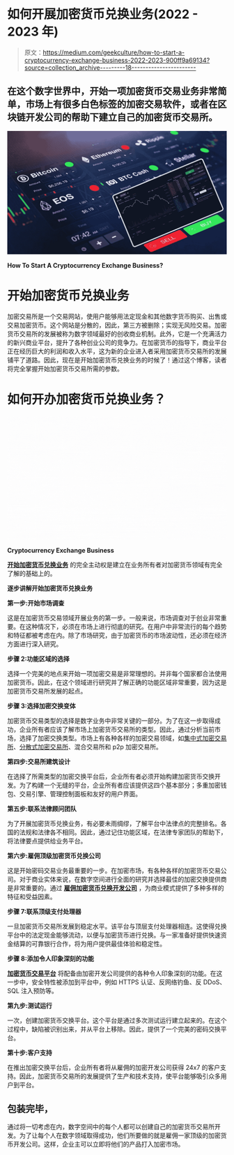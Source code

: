 # 如何开展加密货币兑换业务(2022 - 2023 年)

> 原文：<https://medium.com/geekculture/how-to-start-a-cryptocurrency-exchange-business-2022-2023-900ff9a69134?source=collection_archive---------18----------------------->

## 在这个数字世界中，开始一项加密货币交易业务非常简单，市场上有很多白色标签的加密交易软件，或者在区块链开发公司的帮助下建立自己的加密货币交易所。

![](img/f4412a0f9cb79b50e94cbba94d013bd5.png)

**How To Start A Cryptocurrency Exchange Business?**

# 开始加密货币兑换业务

加密交易所是一个交易网站，使用户能够用法定现金和其他数字货币购买、出售或交易加密货币。这个网站是分散的，因此，第三方被删除；实现无风险交易。加密货币交易所的发展被称为数字领域最好的创收商业机制。此外，它是一个充满活力的新兴商业平台，提升了各种创业公司的竞争力。在加密货币的指导下，商业平台正在经历巨大的利润和收入水平，这为新的企业进入者采用加密货币交易所的发展铺平了道路。因此，现在是开始加密货币兑换业务的时候了！通过这个博客，读者将完全掌握开始加密货币交易所需的参数。

# **如何开办加密货币兑换业务？**

![](img/2d64fe45508ee1d35ce6a50a27b93e11.png)

**Cryptocurrency Exchange Business**

[**开始加密货币兑换业务**](https://bit.ly/3x8APTg) 的完全主动权是建立在业务所有者对加密货币领域有完全了解的基础上的。

**逐步讲解开始加密货币兑换业务**

**第一步:开始市场调查**

这是在加密货币交易领域开展业务的第一步。一般来说，市场调查对于创业非常重要。在这种情况下，必须在市场上进行彻底的研究。在用户中非常流行的每个趋势和特征都被考虑在内。除了市场研究，由于加密货币的市场波动性，还必须在经济方面进行深入研究。

**步骤 2:功能区域的选择**

选择一个完美的地点来开始一项加密交易是非常理想的。并非每个国家都合法使用加密货币。因此，在这个领域进行研究并了解正确的功能区域非常重要，因为这是加密货币交易所发展的起点。

**步骤 3:选择加密交换变体**

加密货币交易类型的选择是数字业务中非常关键的一部分。为了在这一步取得成功，企业所有者应该了解市场上加密货币交易所的类型。因此，通过分析当前市场，选择了加密交换类型。市场上有各种各样的加密交易领域，如[集中式加密交易所](https://en.wikipedia.org/wiki/Cryptocurrency_exchange)、[分散式加密交易所](https://en.wikipedia.org/wiki/Decentralized_exchange)、混合交易所和 p2p 加密交易所。

**第四步:交易所建筑设计**

在选择了所需类型的加密交换平台后，企业所有者必须开始构建加密货币交换开发。为了构建一个无缝的平台，企业所有者应该提供这四个基本部分；多重加密钱包、交易引擎、管理控制面板和友好的用户界面。

**第五步:联系法律顾问团队**

为了开展加密货币兑换业务，有必要未雨绸缪，了解平台中法律点的完整排名。各国的法规和法律各不相同。因此，通过记住功能区域，在法律专家团队的帮助下，将法律要点提供给业务平台。

**第六步:雇佣顶级加密货币兑换公司**

这是开始密码交易业务最重要的一步。在加密市场，有各种各样的加密货币交易公司。对于商业实体来说，在数字空间进行全面的研究并选择最佳的加密交换提供商是非常重要的。通过 [**雇佣加密货币兑换开发公司**](/geekculture/top-5-best-cryptocurrency-exchange-development-companies-17ea1c0ba003) ，为商业模式提供了多种多样的特征和受益因素。

**步骤 7:联系顶级支付处理器**

一旦加密货币交易所发展到稳定水平。该平台与顶层支付处理器相连。这使得兑换平台中的法定现金能够流动，以便与加密货币进行兑换。与一家准备好提供快速资金结算的可靠银行合作，将为用户提供最佳体验和稳定性。

**步骤 8:添加令人印象深刻的功能**

[**加密货币交易平台**](https://www.finextra.com/blogposting/21921/top-10-best-crypto-exchanges---2022---2023) 将配备由加密开发公司提供的各种令人印象深刻的功能。在这一步中，安全特性被添加到平台中，例如 HTTPS 认证、反网络钓鱼、反 DDoS、SQL 注入预防等。

**第九步:测试运行**

一次，创建加密货币交换平台。这个平台是通过多次测试运行建立起来的。在这个过程中，缺陷被识别出来，并从平台上移除。因此，提供了一个完美的密码交换平台。

**第十步:客户支持**

在推出加密交换平台后，企业所有者将从雇佣的加密开发公司获得 24x7 的客户支持。因此，加密货币交易所的发展提供了生产和技术支持，使平台能够吸引众多用户到平台。

## **包装完毕，**

通过将一切考虑在内，数字空间中的每个人都可以创建自己的加密货币交易所开发。为了让每个人在数字领域取得成功，他们所要做的就是雇佣一家顶级的加密货币开发公司。这样，企业主可以立即将他们的产品打入加密市场。